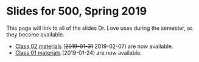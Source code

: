 # Slides for 500, Spring 2019

This page will link to all of the slides Dr. Love uses during the semester, as they become available.

- [Class 02 materials](https://github.com/THOMASELOVE/2019-500/tree/master/slides/class02) (~~2019-01-31~~ 2019-02-07) are now available.
- [Class 01 materials](https://github.com/THOMASELOVE/2019-500/tree/master/slides/class01) (2019-01-24) are now available.
